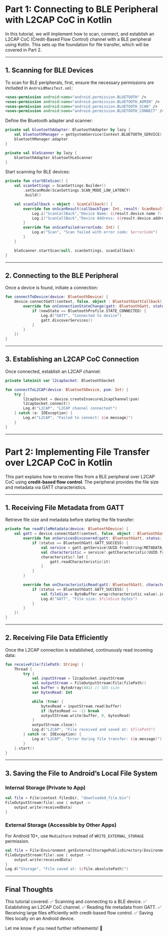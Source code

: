 # Part 1: Connecting to BLE Peripheral with L2CAP CoC in Kotlin

In this tutorial, we will implement how to scan, connect, and establish an L2CAP CoC (Credit-Based Flow Control) channel with a BLE peripheral using Kotlin. This sets up the foundation for file transfer, which will be covered in Part 2.

---

## **1. Scanning for BLE Devices**

To scan for BLE peripherals, first, ensure the necessary permissions are included in `AndroidManifest.xml`:

```xml
<uses-permission android:name="android.permission.BLUETOOTH" />
<uses-permission android:name="android.permission.BLUETOOTH_ADMIN" />
<uses-permission android:name="android.permission.BLUETOOTH_SCAN" />
<uses-permission android:name="android.permission.BLUETOOTH_CONNECT" />
```

Define the Bluetooth adapter and scanner:

```kotlin
private val bluetoothAdapter: BluetoothAdapter by lazy {
    val bluetoothManager = getSystemService(Context.BLUETOOTH_SERVICE) as BluetoothManager
    bluetoothManager.adapter
}

private val bleScanner by lazy {
    bluetoothAdapter.bluetoothLeScanner
}
```

Start scanning for BLE devices:

```kotlin
private fun startBleScan() {
    val scanSettings = ScanSettings.Builder()
        .setScanMode(ScanSettings.SCAN_MODE_LOW_LATENCY)
        .build()

    val scanCallback = object : ScanCallback() {
        override fun onScanResult(callbackType: Int, result: ScanResult) {
            Log.i("ScanCallBack","Device Name: ${result.device.name ?: "No Name"}")
            Log.i("ScanCallBack","Device Address: ${result.device.address}")
        }
        override fun onScanFailed(errorCode: Int) {
            Log.e("Scan", "Scan failed with error code: $errorCode")
        }
    }

    bleScanner.startScan(null, scanSettings, scanCallback)
}
```

---

## **2. Connecting to the BLE Peripheral**

Once a device is found, initiate a connection:

```kotlin
fun connectToDevice(device: BluetoothDevice) {
    device.connectGatt(context, false, object : BluetoothGattCallback() {
        override fun onConnectionStateChange(gatt: BluetoothGatt, status: Int, newState: Int) {
            if (newState == BluetoothProfile.STATE_CONNECTED) {
                Log.d("GATT", "Connected to device")
                gatt.discoverServices()
            }
        }
    })
}
```

---

## **3. Establishing an L2CAP CoC Connection**

Once connected, establish an L2CAP channel:

```kotlin
private lateinit var l2capSocket: BluetoothSocket

fun connectToL2CAP(device: BluetoothDevice, psm: Int) {
    try {
        l2capSocket = device.createInsecureL2capChannel(psm)
        l2capSocket.connect()
        Log.d("L2CAP", "L2CAP channel connected!")
    } catch (e: IOException) {
        Log.e("L2CAP", "Failed to connect: ${e.message}")
    }
}
```

---

# Part 2: Implementing File Transfer over L2CAP CoC in Kotlin

This part explains how to receive files from a BLE peripheral over L2CAP CoC using **credit-based flow control**. The peripheral provides the file size and metadata via GATT characteristics.

---

## **1. Receiving File Metadata from GATT**

Retrieve file size and metadata before starting the file transfer:

```kotlin
private fun readFileMetadata(device: BluetoothDevice) {
    val gatt = device.connectGatt(context, false, object : BluetoothGattCallback() {
        override fun onServicesDiscovered(gatt: BluetoothGatt, status: Int) {
            if (status == BluetoothGatt.GATT_SUCCESS) {
                val service = gatt.getService(UUID.fromString(METADATA_SERVICE_UUID))
                val characteristic = service?.getCharacteristic(UUID.fromString(FILE_SIZE_UUID))
                characteristic?.let {
                    gatt.readCharacteristic(it)
                }
            }
        }

        override fun onCharacteristicRead(gatt: BluetoothGatt, characteristic: BluetoothGattCharacteristic, status: Int) {
            if (status == BluetoothGatt.GATT_SUCCESS) {
                val fileSize = ByteBuffer.wrap(characteristic.value).int
                Log.d("GATT", "File size: $fileSize bytes")
            }
        }
    })
}
```

---

## **2. Receiving File Data Efficiently**

Once the L2CAP connection is established, continuously read incoming data:

```kotlin
fun receiveFile(filePath: String) {
    Thread {
        try {
            val inputStream = l2capSocket.inputStream
            val outputStream = FileOutputStream(File(filePath))
            val buffer = ByteArray(441) // SDU size
            var bytesRead: Int

            while (true) {
                bytesRead = inputStream.read(buffer)
                if (bytesRead == -1) break
                outputStream.write(buffer, 0, bytesRead)
            }
            outputStream.close()
            Log.d("L2CAP", "File received and saved at: $filePath")
        } catch (e: IOException) {
            Log.e("L2CAP", "Error during file transfer: ${e.message}")
        }
    }.start()
}
```

---

## **3. Saving the File to Android’s Local File System**

### **Internal Storage (Private to App)**
```kotlin
val file = File(context.filesDir, "downloaded_file.bin")
FileOutputStream(file).use { output ->
    output.write(receivedData)
}
```

### **External Storage (Accessible by Other Apps)**
For Android 10+, use `MediaStore` instead of `WRITE_EXTERNAL_STORAGE` permission.

```kotlin
val file = File(Environment.getExternalStoragePublicDirectory(Environment.DIRECTORY_DOWNLOADS), "downloaded_file.bin")
FileOutputStream(file).use { output ->
    output.write(receivedData)
}
Log.d("Storage", "File saved at: ${file.absolutePath}")
```

---

## **Final Thoughts**
This tutorial covered:
✅ Scanning and connecting to a BLE device.
✅ Establishing an L2CAP CoC channel.
✅ Reading file metadata from GATT.
✅ Receiving large files efficiently with credit-based flow control.
✅ Saving files locally on an Android device.

Let me know if you need further refinements! 🚀

